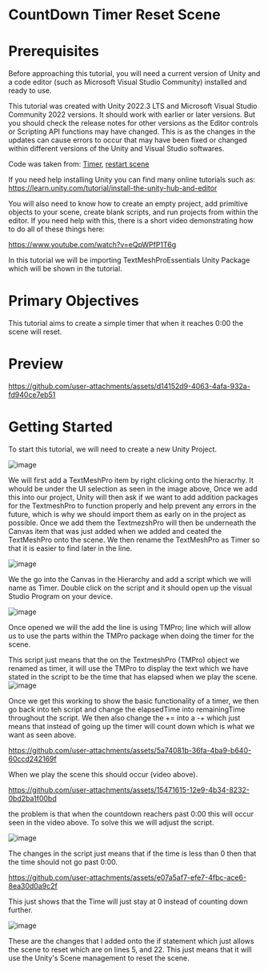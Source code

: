 # CountDown Timer Reset Scene

# Prerequisites
Before approaching this tutorial, you will need a current version of Unity and a code editor (such as Microsoft Visual Studio Community) installed and ready to use.

This tutorial was created with Unity 2022.3 LTS and Microsoft Visual Studio Community 2022 versions. It should work with earlier or later versions. But you should check the release notes for other versions as the Editor controls or Scripting API functions may have changed. This is as the changes in the updates can cause errors to occur that may have been fixed or changed within different versions of the Unity and Visual Studio softwares.

Code was taken from:
[Timer](https://www.youtube.com/watch?v=POq1i8FyRyQ), [restart scene](https://discussions.unity.com/t/how-to-restart-scene-properly/118396/3)

If you need help installing Unity you can find many online tutorials such as: https://learn.unity.com/tutorial/install-the-unity-hub-and-editor

You will also need to know how to create an empty project, add primitive objects to your scene, create blank scripts, and run projects from within the editor. If you need help with this, there is a short video demonstrating how to do all of these things here:

https://www.youtube.com/watch?v=eQpWPfP1T6g

In this tutorial we will be importing TextMeshProEssentials Unity Package which will be shown in the tutorial.

# Primary Objectives
This tutorial aims to create a simple timer that when it reaches 0:00 the scene will reset.

# Preview

https://github.com/user-attachments/assets/d14152d9-4063-4afa-932a-fd940ce7eb51

# Getting Started
To start this tutorial, we will need to create a new Unity Project.

![image](https://github.com/user-attachments/assets/2b494d4b-da21-495e-8f42-6b9be4f2bc62)

We will first add a TextMeshPro item by right clicking onto the hieracrhy. It whould be under the UI selection as seen in the image above, Once we add this into our project, Unity will then ask if we want to add addition packages for the TextmeshPro to function properly and help prevent any errors in the future, which is why we should import them as early on in the project as possible. Once we add them the TextmezshPro will then be underneath the Canvas item that was just added when we added and ceated the TextMeshPro onto the scene. We then rename the TextMeshPro as Timer so that it is easier to find later in the line. 

![image](https://github.com/user-attachments/assets/2d1012dd-3bb7-4694-b132-9cac0eec3fed)

We the go into the Canvas in the Hierarchy and add a script which we will name as Timer. Double click on the script and it should open up the visual Studio Program on your device.

![image](https://github.com/user-attachments/assets/28b475ab-b057-4cce-b506-77a19d8212b5)

Once opened we will the add the line is using TMPro; line which will allow us to use the parts within the TMPro package when doing the timer for the scene.

This script just means that the on the TextmeshPro (TMPro) object we renamed as timer, it will use the TMPro to display the text which we have stated in the script to be the time that has elapsed when we play the scene.
![image](https://github.com/user-attachments/assets/90d67810-2dd9-4418-9a41-d27248cfbd4c)

Once we get this working to show the basic functionality of a timer, we then go back into teh script and change the elapsedTime into remainingTime throughout the script. We then also change the += into a -+ which just means that instead of going up the timer will count down which is what we want as seen above.

https://github.com/user-attachments/assets/5a74081b-36fa-4ba9-b640-60ccd242169f

When we play the scene this should occur (video above).

https://github.com/user-attachments/assets/15471615-12e9-4b34-8232-0bd2ba1f00bd

the problem is that when the countdown reachers past 0:00 this will occur seen in the video above. To solve this we will adjust the script.

![image](https://github.com/user-attachments/assets/f098f676-be40-42a1-bf08-b214d9c19adb)

The changes in the script just means that if the time is less than 0 then that the time should not go past 0:00.


https://github.com/user-attachments/assets/e07a5af7-efe7-4fbc-ace6-8ea30d0a9c2f

This just shows that the Time will just stay at 0 instead of counting down further.

![image](https://github.com/user-attachments/assets/aeb08fc8-b67d-4d60-ba51-fda3cd05a9cf)

These are the changes that I added onto the if statement which just allows the scene to reset which are on lines 5, and 22. This just means that it will use the Unity's Scene management to reset the scene.


